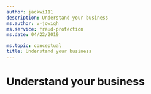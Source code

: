 ```yaml
---
author: jackwi111
description: Understand your business
ms.author: v-jowigh
ms.service: fraud-protection
ms.date: 04/22/2019

ms.topic: conceptual
title: Understand your business
---
```



# Understand your business
